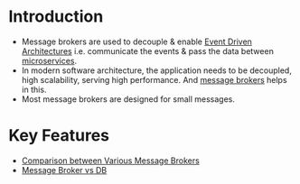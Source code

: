 # Introduction
- Message brokers are used to decouple & enable [Event Driven Architectures](EventDrivenArchitecture/Readme.md) i.e. communicate the events & pass the data between [microservices](../5_MicroServices/Readme.md).
- In modern software architecture, the application needs to be decoupled, high scalability, serving high performance. And [message brokers]() helps in this.
- Most message brokers are designed for small messages.

# Key Features
- [Comparison between Various Message Brokers](KafkaVsRabbitMQVsSQSVsSNS.md)
- [Message Broker vs DB](MessageBrokerVsDB.md)